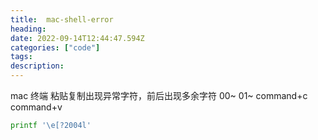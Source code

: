 ```yaml
---
title:  mac-shell-error
heading: 
date: 2022-09-14T12:44:47.594Z
categories: ["code"]
tags: 
description: 
---
```


mac 终端 粘贴复制出现异常字符，前后出现多余字符 00~  01~  command+c  command+v

```bash
printf '\e[?2004l'
```
